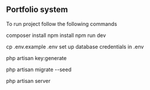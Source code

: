 ## Portfolio system

To run project follow the following commands

composer install
npm install
npm run dev

cp .env.example .env
set up database credentials in .env

php artisan key:generate

php artisan migrate --seed

php artisan server 

